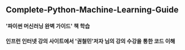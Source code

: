 ## Complete-Python-Machine-Learning-Guide

#### '파이썬 머신러닝 완벽 가이드' 책 학습 
#### 인프런 인터넷 강의 사이트에서 '권철민'저자 님의 강의 수강을 통한 코드 이해

